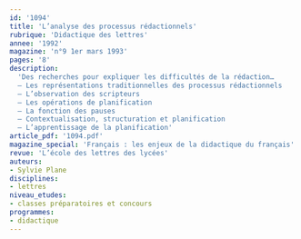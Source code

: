 ```yaml
---
id: '1094'
title: 'L’analyse des processus rédactionnels'
rubrique: 'Didactique des lettres'
annee: '1992'
magazine: 'n°9 1er mars 1993'
pages: '8'
description: 
  'Des recherches pour expliquer les difficultés de la rédaction…
  – Les représentations traditionnelles des processus rédactionnels
  – L’observation des scripteurs
  – Les opérations de planification
  – La fonction des pauses
  – Contextualisation, structuration et planification
  – L’apprentissage de la planification'
article_pdf: '1094.pdf'
magazine_special: 'Français : les enjeux de la didactique du français'
revue: 'L’école des lettres des lycées'
auteurs:
- Sylvie Plane
disciplines:
- lettres
niveau_etudes:
- classes préparatoires et concours
programmes:
- didactique
---
```

